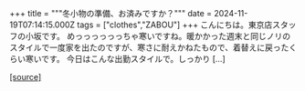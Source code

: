 +++
title = """冬小物の準備、お済みですか？"""
date = 2024-11-19T07:14:15.000Z
tags = ["clothes","ZABOU"]
+++
こんにちは。東京店スタッフの小坂です。 めっっっっっっちゃ寒いですね。暖かかった週末と同じノリのスタイルで一度家を出たのですが、寒さに耐えかねたもので、着替えに戻ったくらい寒いです。 今日はこんな出勤スタイルで。しっかり \[…\]

[[source]](https://zabou.org/2024/11/19/313017/)
